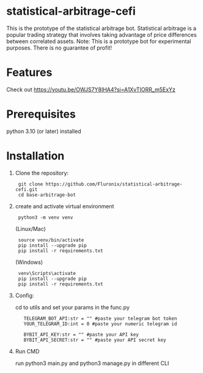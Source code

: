 # statistical-arbitrage-cefi

This is the prototype of the statistical arbitrage bot.
Statistical arbitrage is a popular trading strategy that involves taking advantage of price differences between correlated assets. 
Note: This is a prototype bot for experimental purposes. There is no guarantee of profit!

# Features
Check out https://youtu.be/OWJS7Y8IHA4?si=A1XvTIORR_m5ExYz

# Prerequisites
python 3.10 (or later) installed

# Installation

1. Clone the repository:
   
        git clone https://github.com/Fluronix/statistical-arbitrage-cefi.git
        cd base-arbitrage-bot
2. create and activate virtual environment

        python3 -m venv venv  
   
     (Linux/Mac)
   
        source venv/bin/activate  
        pip install --upgrade pip 
        pip install -r requirements.txt 
   
     (Windows)

        venv\Scripts\activate
        pip install --upgrade pip 
        pip install -r requirements.txt 

3. Config:

    cd to utils and set your params in the func.py

          TELEGRAM_BOT_API:str = "" #paste your telegram bot token
          YOUR_TELEGRAM_ID:int = 0 #paste your numeric telegram id
          
          BYBIT_API_KEY:str = "" #paste your API key
          BYBIT_API_SECRET:str = "" #paste your API secret key

5. Run CMD

    run python3 main.py and python3 manage.py in different CLI
